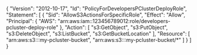 {
  "Version": "2012-10-17",
  "Id": "PolicyForDevelopersPClusterDeployRole",
  "Statement": [
    {
      "Sid": "AllowS3ActionsForSpecificRole",
      "Effect": "Allow",
      "Principal": {
        "AWS": "arn:aws:iam::123456789012:role/developers-pcluster-deploy-role"
      },
      "Action": [
        "s3:GetObject",
        "s3:PutObject",
        "s3:DeleteObject",
        "s3:ListBucket",
        "s3:GetBucketLocation"
      ],
      "Resource": [
        "arn:aws:s3:::my-pcluster-bucket",
        "arn:aws:s3:::my-pcluster-bucket/*"
      ]
    }
  ]
}

